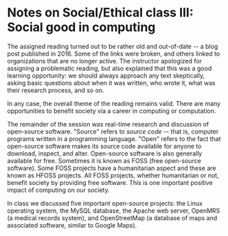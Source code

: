 # Notes on Social/Ethical class III: Social good in computing

The assigned reading turned out to be rather old and out-of-date -- a
blog post published in 2016. Some of the links were broken, and others
linked to organizations that are no longer active. The instructor
apologized for assigning a problematic reading, but also explained
that this was a good learning opportunity: we should always approach
any text skeptically, asking basic questions about when it was
written, who wrote it, what was their research process, and so on.

In any case, the overall theme of the reading remains valid. There are many opportunities to benefit society via a career in computing or computation.

The remainder of the session was real-time research and discussion of
open-source software. "Source" refers to *source code* -- that is,
computer programs written in a programming language. "Open" refers to
the fact that open-source software makes its source code available for
anyone to download, inspect, and alter. Open-source software is also
generally available for free. Sometimes it is known as FOSS (free
open-source software). Some FOSS projects have a humanitarian aspect
and these are known as HFOSS projects. All FOSS projects, whether
humanitarian or not, benefit society by providing free software. This
is one important positive impact of computing on our society.

In class we discussed five important open-source projects: the Linux
operating system, the MySQL database, the Apache web server, OpenMRS
(a medical records system), and OpenStreetMap (a database of maps and
associated software, similar to Google Maps). 

